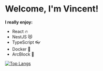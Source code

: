 # Welcome, I'm Vincent!

**I really enjoy:**
- React :fire:
- NestJS :heart_eyes_cat:
- TypeScript :eyeglasses:
- Docker :whale:
- ArcBlock :rocket:

[![Top Langs](https://github-readme-stats.vercel.app/api/top-langs/?username=vmcodes&layout=compact)](https://github.com/anuraghazra/github-readme-stats)
